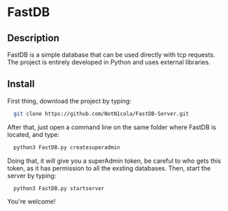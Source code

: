 # FastDB

## Description

FastDB is a simple database that can be used directly with tcp requests. The project is entirely developed in Python and uses external libraries.

## Install

First thing, download the project by typing:
```bash
  git clone https://github.com/NotN1cola/FastDB-Server.git
```
After that, just open a command line on the same folder where FastDB
is located, and type:
```bash
  python3 FastDB.py createsuperadmin
```
Doing that, it will give you a superAdmin token, be careful to who
gets this token, as it has permission to all the exsting databases.
Then, start the server by typing:
```bash
  python3 FastDB.py startserver
```
You're welcome!
